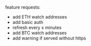 feature requests:

- add ETH watch addresses
- add basic auth
- refresh every x minutes
- add BTC watch addresses
- add warning if served without https
